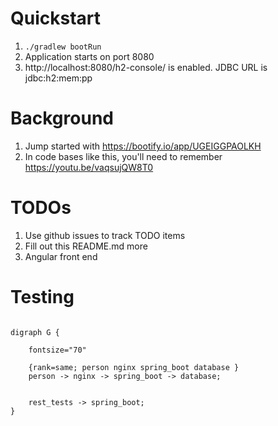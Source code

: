 # Quickstart

1. `./gradlew bootRun`
2. Application starts on port 8080
3. http://localhost:8080/h2-console/ is enabled.  JDBC URL is jdbc:h2:mem:pp

# Background

1. Jump started with https://bootify.io/app/UGEIGGPAOLKH
2. In code bases like this, you'll need to remember https://youtu.be/vaqsujQW8T0

# TODOs
1. Use github issues to track TODO items
2. Fill out this README.md more
3. Angular front end

# Testing

```

digraph G {
    
    fontsize="70"
    
    {rank=same; person nginx spring_boot database }
	person -> nginx -> spring_boot -> database;
	
	
	rest_tests -> spring_boot;
}
```
